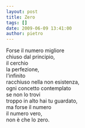 ```yaml
---
layout: post
title: Zero
tags: []
date: 2009-06-09 13:41:00
author: pietro
---
```

Forse il numero migliore<br/>chiuso dal principio,<br/>il cerchio<br/>la perfezione,<br/>l'infinito<br/>racchiuso nella non esistenza,<br/>ogni concetto contemplato<br/>se non lo trovi<br/>troppo in alto hai tu guardato,<br/>ma forse il numero<br/>il numero vero,<br/>non è che lo zero.
